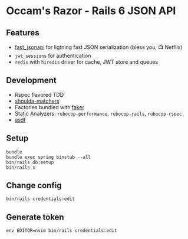 # Occam's Razor - Rails 6 JSON API

## Features

* [fast_jsonapi](https://github.com/Netflix/fast_jsonapi) for ligtning fast JSON serialization (bless you, :tv: Netflix)
* `jwt_sessions` for authentication
* `redis` with `hiredis` driver for cache, JWT store and queues

## Development

* Rspec flavored TDD
* [shoulda-matchers](http://matchers.shoulda.io/)
* Factories bundled with [faker](https://github.com/stympy/faker)
* Static Analyzers: `rubocop-performance`, `rubocop-rails`, `rubocop-rspec`
* [asdf](https://github.com/asdf-vm/asdf)

## Setup

```
bundle
bundle exec spring binstub --all
bin/rails db:setup
bin/rails s
```

## Change config

```
bin/rails credentials:edit
```

## Generate token

```fish
env EDITOR=nvim bin/rails credentials:edit
```
